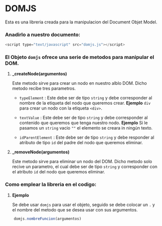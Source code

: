# DOMJS

Esta es una libreria creada para la manipulacion del Document Objet Model.


### Anadirlo a nuestro documento: 

```javascript
<script type="text/javascript" src="domjs.js"></script>
```
### El Objeto ```domjs``` ofrece una serie de metodos para manipular el DOM.

1. **_createNode(argumentos)**
	
	Este metodo sirve para crear un nodo en nuestro alblo DOM. Dicho metodo recibe tres parametros.

	* ```typeElement``` : Este debe ser de tipo ```string``` y debe corresponder al nombre de la etiqueta del nodo que queremos crear.
	**Ejemplo** ```div``` para crear un nodo con la etiqueta ```<div>```.

	* ```textValue``` : Este debe ser de tipo ```string``` y debe corresponder al contenido que queremos que tenga nuestro nodo.
	**Ejemplo** Si le pasamos un ```string``` vacio ```""``` el elemento se creara in ningún texto.
	* ```idParentElement``` : Este debe ser de tipo ```string``` y debe responder al atributo de tipo ```id``` del padre del nodo que queremos eliminar.  

2. **_removeNode(argumentos)**

	Este metodo sirve para eliminar un nodo del DOM. Dicho metodo solo recive un parametro, el cual debe ser de tipo ```string``` y corresponder con el atributo ```id``` del nodo que queremos eliminar.

### Como emplear la libreria en el codigo:

1. **Ejemplo**

	Se debe usar ```domjs``` para usar el objeto, seguido se debe colocar un ```.``` y el nombre del metodo que se desea usar con sus argumentos.

```javascript
	domjs.nombreFuncion(argumentos)
```
